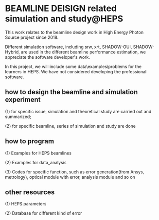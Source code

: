 
# BEAMLINE DEISIGN related simulation and study@HEPS

This work relates to the beamline design work in High Energy Photon Source project since 2018.

Different simulation software, including srw, xrt, SHADOW-OUI, SHADOW-Hybrid, are used in the different beamline performance estimation, we appreciate the software developer's work.

In this project, we will include some data\examples\problems for the learners in HEPS. We have not considered developing the professional software. 

## how to design the beamline and simulation experiment

   (1) for specific issue, simulation and theoretical study are carried out and summarized;

   (2) for specific beamline, series of simulation and study are done

## how to program

   (1) Examples for HEPS beamlines

   (2) Examples for data_analysis

   (3) Codes for specific function, such as error generation(from Ansys, metrology), optical module with error, analysis module and so on

## other resources

   (1) HEPS parameters

   (2) Database for different kind of error

